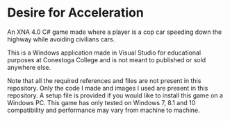 # Desire for Acceleration
An XNA 4.0 C# game made where a player is a cop car speeding down the highway while avoiding civilians cars.  

This is a Windows application made in Visual Studio for educational purposes at Conestoga College and is not meant to published or sold anywhere else.

Note that all the required references and files are not present in this repository. Only the code I made and images I used are present in this repository.  A setup file is provided if you would like to install this game on a Windows PC.  This game has only tested on Windows 7, 8.1 and 10 compatibility and performance may vary from machine to machine.

